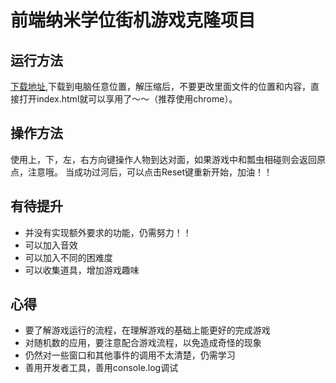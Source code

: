 
前端纳米学位街机游戏克隆项目
===============================
## 运行方法
[下载地址](https://github.com/eruerua/ArcadeGameClone/archive/master.zip),下载到电脑任意位置，解压缩后，不要更改里面文件的位置和内容，直接打开index.html就可以享用了～～（推荐使用chrome）。
## 操作方法
使用上，下，左，右方向键操作人物到达对面，如果游戏中和瓢虫相碰则会返回原点，注意哦。
当成功过河后，可以点击Reset键重新开始，加油！！
## 有待提升
 * 并没有实现额外要求的功能，仍需努力！！
 * 可以加入音效
 * 可以加入不同的困难度
 * 可以收集道具，增加游戏趣味
## 心得
 * 要了解游戏运行的流程，在理解游戏的基础上能更好的完成游戏
 * 对随机数的应用，要注意配合游戏流程，以免造成奇怪的现象
 * 仍然对一些窗口和其他事件的调用不太清楚，仍需学习
 * 善用开发者工具，善用console.log调试




